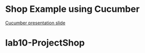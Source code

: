 # Shop Example using Cucumber

[Cucumber presentation slide](https://github.com/ladyusa/cucumber-atm/blob/master/cucumber.pdf)
# lab10-ProjectShop
